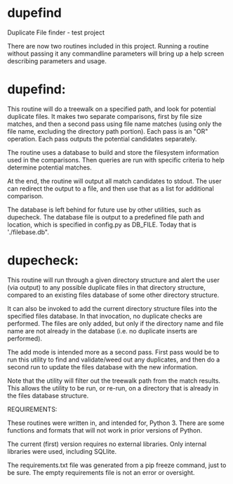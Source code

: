 # dupefind
Duplicate File finder - test project

There are now two routines included in this project. Running a routine without passing it any
commandline parameters will bring up a help screen describing parameters and usage.


dupefind:
=========
This routine will do a treewalk on a specified path, and look for potential duplicate files. It
makes two separate comparisons, first by file size matches, and then a second pass using file name
matches (using only the file name, excluding the directory path portion). Each pass is an "OR"
operation. Each pass outputs the potential candidates separately.

The routine uses a database to build and store the filesystem information used in the comparisons.
Then queries are run with specific criteria to help determine potential matches.

At the end, the routine will output all match candidates to stdout. The user can redirect the
output to a file, and then use that as a list for additional comparison.

The database is left behind for future use by other utilities, such as dupecheck. The database file
is output to a predefined file path and location, which is specified in config.py as DB_FILE.
Today that is './filebase.db".


dupecheck:
==========
This routine will run through a given directory structure and alert the user (via output) to any
possible duplicate files in that directory structure, compared to an existing files database of some
other directory structure.

It can also be invoked to add the current directory structure files into the specified files
database. In that invocation, no duplicate checks are performed. The files are only added, but
only if the directory name and file name are not already in the database (i.e. no duplicate
inserts are performed).

The add mode is intended more as a second pass. First pass would be to run this utility to find and
validate/weed out any duplicates, and then do a second run to update the files database with the
new information.

Note that the utility will filter out the treewalk path from the match results. This allows the
utility to be run, or re-run, on a directory that is already in the files database structure. 


REQUIREMENTS:

These routines were written in, and intended for, Python 3. There are some functions and formats
that will not work in prior versions of Python.

The current (first) version requires no external libraries. Only internal libraries were used,
including SQLlite.

The requirements.txt file was generated from a pip freeze command, just to be sure. The empty
requirements file is not an error or oversight.

